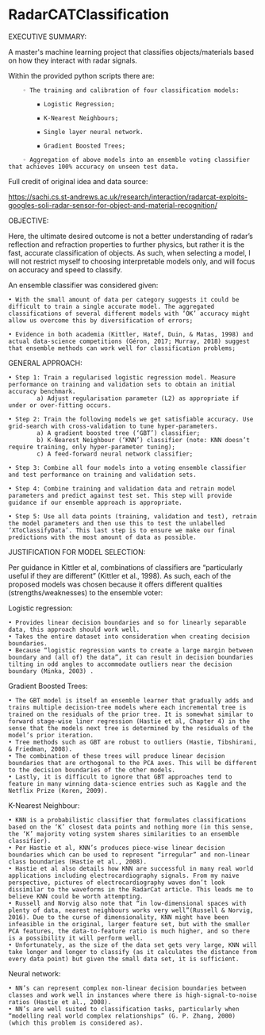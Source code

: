 # RadarCATClassification

EXECUTIVE SUMMARY:

A master's machine learning project that classifies objects/materials based on how they interact with radar signals. 

Within the provided python scripts there are: 

        ◦ The training and calibration of four classification models:
        
            ▪ Logistic Regression;
            
            ▪ K-Nearest Neighbours;
            
            ▪ Single layer neural network.
            
            ▪ Gradient Boosted Trees;
            
        ◦ Aggregation of above models into an ensemble voting classifier that achieves 100% accuracy on unseen test data.
        

Full credit of original idea and data source:

https://sachi.cs.st-andrews.ac.uk/research/interaction/radarcat-exploits-googles-soli-radar-sensor-for-object-and-material-recognition/


OBJECTIVE:

Here, the ultimate desired outcome is not a better understanding of radar’s reflection and refraction properties to further physics, but rather it is the fast, accurate classification of objects. As such, when selecting a model, I will not restrict myself to choosing interpretable models only, and will focus on accuracy and speed to classify.

An ensemble classifier was considered given: 
    
    • With the small amount of data per category suggests it could be difficult to train a single accurate model. The aggregated classifications of several different models with ‘OK’ accuracy might allow us overcome this by diversification of errors; 
    
    • Evidence in both academia (Kittler, Hatef, Duin, & Matas, 1998)⁠ and actual data-science competitions (Géron, 2017; Murray, 2018)⁠ suggest that ensemble methods can work well for classification problems;
 

GENERAL APPROACH:

    • Step 1: Train a regularised logistic regression model. Measure performance on training and validation sets to obtain an initial accuracy benchmark.
            a) Adjust regularisation parameter (L2) as appropriate if under or over-fitting occurs.
           
    • Step 2: Train the following models we get satisfiable accuracy. Use grid-search with cross-validation to tune hyper-parameters.
            a) A gradient boosted tree (‘GBT’) classifier;
            b) K-Nearest Neighbour (‘KNN’) classifier (note: KNN doesn’t require training, only hyper-parameter tuning);
            c) A feed-forward neural network classifier;
			
    • Step 3: Combine all four models into a voting ensemble classifier and test performance on training and validation sets.
      
    • Step 4: Combine training and validation data and retrain model parameters and predict against test set. This step will provide guidance if our ensemble approach is appropriate.
      
    • Step 5: Use all data points (training, validation and test), retrain the model parameters and then use this to test the unlabelled ‘XToClassifyData’. This last step is to ensure we make our final predictions with the most amount of data as possible.


JUSTIFICATION FOR MODEL SELECTION:

Per guidance in Kittler et al, combinations of classifiers are “particularly useful if they are different” (Kittler et al., 1998)⁠. As such, each of the proposed models was chosen because it offers different qualities (strengths/weaknesses) to the ensemble voter:

Logistic regression:

    • Provides linear decision boundaries and so for linearly separable data, this approach should work well.
    • Takes the entire dataset into consideration when creating decision boundaries. 
    • Because “logistic regression wants to create a large margin between boundary and (all of) the data”, it can result in decision boundaries tilting in odd angles to accommodate outliers near the decision boundary (Minka, 2003)⁠ .

Gradient Boosted Trees:

    • The GBT model is itself an ensemble learner that gradually adds and trains multiple decision-tree models where each incremental tree is trained on the residuals of the prior tree. It is somewhat similar to forward stage-wise liner regression (Hastie et al, Chapter 4) in the sense that the models next tree is determined by the residuals of the model’s prior iteration.
    • Tree methods such as GBT are robust to outliers (Hastie, Tibshirani, & Friedman, 2008)⁠.
    • The combination of these trees will produce linear decision boundaries that are orthogonal to the PCA axes. This will be different to the decision boundaries of the other models.
    • Lastly, it is difficult to ignore that GBT approaches tend to feature in many winning data-science entries such as Kaggle and the Netflix Prize (Koren, 2009)⁠. 

K-Nearest Neighbour:

    • KNN is a probabilistic classifier that formulates classifications based on the ‘K’ closest data points and nothing more (in this sense, the ‘K’ majority voting system shares similarities to an ensemble classifier). 
    • Per Hastie et al, KNN’s produces piece-wise linear decision boundaries which can be used to represent “irregular” and non-linear class boundaries (Hastie et al., 2008)⁠. 
    • Hastie et al also details how KNN are successful in many real world applications including electrocardiography signals. From my naive perspective, pictures of electrocardiography waves don’t look dissimilar to the waveforms in the RadarCat article. This leads me to believe KNN could be worth attempting.
    • Russell and Norvig also note that “in low-dimensional spaces with plenty of data, nearest neighbours works very well”(Russell & Norvig, 2016)⁠. Due to the curse of dimensionality, KNN might have been infeasible in the original, larger feature set, but with the smaller PCA features, the data-to-feature ratio is much higher, and so there is a possibility it will perform well. 
    • Unfortunately, as the size of the data set gets very large, KNN will take longer and longer to classify (as it calculates the distance from every data point) but given the small data set, it is sufficient.

Neural network:

    • NN’s can represent complex non-linear decision boundaries between classes and work well in instances where there is high-signal-to-noise ratios (Hastie et al., 2008)⁠.
    • NN’s are well suited to classification tasks, particularly when “modelling real world complex relationships” (G. P. Zhang, 2000)⁠ (which this problem is considered as).
    
    
